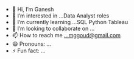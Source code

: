 - 👋 Hi, I’m Ganesh 
- 👀 I’m interested in ...Data Analyst roles
- 🌱 I’m currently learning ...SQL Python Tableau 
- 💞️ I’m looking to collaborate on ...
- 📫 How to reach me ...mggoud@gmail.com 
- 😄 Pronouns: ...
- ⚡ Fun fact: ...

<!---
ganiDA6/ganiDA6 is a ✨ special ✨ repository because its `README.md` (this file) appears on your GitHub profile.
You can click the Preview link to take a look at your changes.
--->
